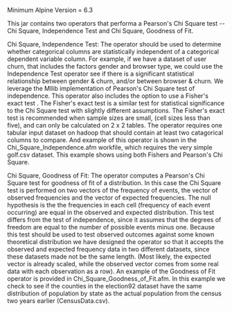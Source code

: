 Minimum Alpine Version = 6.3 

This jar contains two operators that performa a Pearson's Chi Square test -- Chi Square, Independence Test and Chi Square, Goodness of Fit. 

Chi Square, Independence Test: 
The operator should be used to determine whether categorical columns are statistically independent of a categorical dependent variable column. For example, if we have a dataset of user churn, that includes the factors gender and browser type, we could use the Independence Test operator see if there is a significant statistical relationship between gender & churn, and/or between browser & churn. We leverage the Mllib implementation of Pearson's Chi Square test of independence. 
This operator also includes the option to use a Fisher's exact test . The Fisher's exact test is a similar test for statistical significance to the Chi Square test with slightly different assumptions. The Fisher's exact test is recommended when sample sizes are small, (cell sizes less than five), and can only be calculated on 2 x 2 tables.
The operator requires one tabular input dataset on hadoop that should contain at least two catagorical columns to compare.
And example of this operator is shown in the Chi_Square_Independence.afm workfile, which requires the very simple golf.csv dataset. This example shows using both Fishers and Pearson's Chi Square.

Chi Square, Goodness of Fit: 
The operator computes a Pearson's Chi Square test for goodness of fit of a distribution.  In this case the Chi Square test is performed on two vectors of the frequency of events, the vector of observed frequencies and the vector of expected frequencies. The null hypothesis is the the frequencies in each cell (frequency of each event occurring) are equal in the observed and expected distribution. This test differs from the test of independence, since it assumes that the degrees of freedom are equal to the number of possible events minus one.  Because this test should be used to test observed outcomes against some known theoretical distribution we have designed the operator so that it accepts the observed and expected frequency data in two different datasets, since these datasets made not be the same length. (Most likely, the expected vector is already scaled, while the observed vector comes from some real data with each observation as a row). 
An example of the Goodness of Fit operator is provided in Chi_Square_Goodness_of_Fit.afm. In this example we check to see if the counties in the election92 dataset have the same distribution of population by state as the actual population from the census two years earlier (CensusData.csv). 

